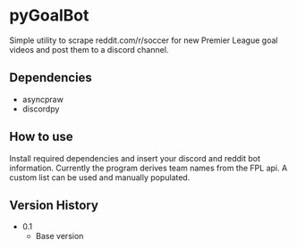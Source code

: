 # pyGoalBot

Simple utility to scrape reddit.com/r/soccer for new Premier League goal videos and post them to a discord channel.

## Dependencies

* asyncpraw
* discordpy

## How to use

Install required dependencies and insert your discord and reddit bot information. Currently the program derives team names from the FPL api. A custom list can be used and manually populated.

## Version History

* 0.1
    * Base version
